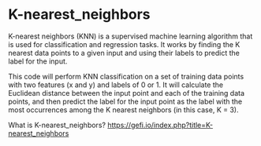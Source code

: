# K-nearest_neighbors

K-nearest neighbors (KNN) is a supervised machine learning algorithm that is used for classification and regression tasks. It works by finding the K nearest data points to a given input and using their labels to predict the label for the input.

This code will perform KNN classification on a set of training data points with two features (x and y) and labels of 0 or 1. It will calculate the Euclidean distance between the input point and each of the training data points, and then predict the label for the input point as the label with the most occurrences among the K nearest neighbors (in this case, K = 3).

What is K-nearest_neighbors? https://gefi.io/index.php?title=K-nearest_neighbors
